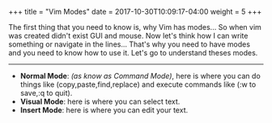 +++
title = "Vim Modes"
date =  2017-10-30T10:09:17-04:00
weight = 5
+++

The first thing that you need to know is, why Vim has modes... So when vim was created didn't exist GUI and mouse.
Now let's think how I can write something or navigate in the lines... That's why you need to have modes and you need to know how to use it.
Let's go to understand theses modes.  

------------

- **Normal Mode**: *(as know as Command Mode)*, here is where you can do things like (copy,paste,find,replace) and execute commands like (:w to save,:q to quit). 
- **Visual Mode**: here is where you can select text.   
- **Insert Mode**: here is where you can edit your text.  

